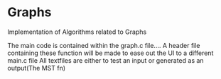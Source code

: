 # Graphs
Implementation of Algorithms related to Graphs 

The main code is contained within the graph.c file....
A header file containing these function will be made to ease out the UI to a different main.c file
All textfiles are either to test an input or generated as an output(The MST fn)

